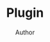 ---
title: Plugin
author: Author
description_markdown: >-
  A Description
github: https://github.com/
download: https://github.com/
support: 
tags:
images:
  - name: Image Name
    image: https://imgur.com/upload
  - name: Image Name
    image: https://imgur.com/upload
layout: product
---